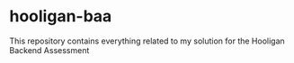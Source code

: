 # hooligan-baa
This repository contains everything related to my solution for the Hooligan Backend Assessment
